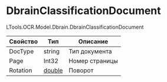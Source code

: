 # DbrainClassificationDocument

LTools.OCR.Model.Dbrain.DbrainClassificationDocument

| Свойство  | Тип    | Описание       |
| --------- | ------ | -------------- |
| DocType   | string | Тип документа  |
| Page      | Int32  | Номер страницы |
| Rotation  | [double](https://learn.microsoft.com/ru-ru/dotnet/api/system.double?view=net-5.0&viewFallbackFrom=windowsdesktop-3.0) | Поворот        |
